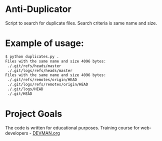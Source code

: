 # Anti-Duplicator

Script to search for duplicate files. Search criteria is same name and size.

# Example of usage:

```bash
$ python duplicates.py .
Files with the same name and size 4096 bytes:
 ./.git/refs/heads/master
 ./.git/logs/refs/heads/master
Files with the same name and size 4096 bytes:
 ./.git/refs/remotes/origin/HEAD
 ./.git/logs/refs/remotes/origin/HEAD
 ./.git/logs/HEAD
 ./.git/HEAD
```

# Project Goals

The code is written for educational purposes. Training course for web-developers - [DEVMAN.org](https://devman.org)
